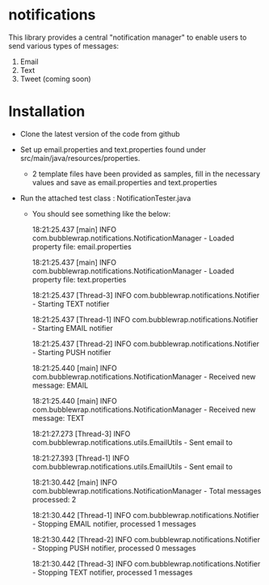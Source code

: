 # notifications

This library provides a central "notification manager" to enable users to send various types of messages:
1. Email
2. Text
3. Tweet (coming soon)

# Installation
- Clone the latest version of the code from github 
- Set up email.properties and text.properties found under src/main/java/resources/properties.

  - 2 template files have been provided as samples, fill in the necessary values and save as email.properties and text.properties
- Run the attached test class : NotificationTester.java
  - You should see something like the below:
  
    18:21:25.437 [main] INFO  com.bubblewrap.notifications.NotificationManager - Loaded property file: email.properties
    
    18:21:25.437 [main] INFO  com.bubblewrap.notifications.NotificationManager - Loaded property file: text.properties
    
    18:21:25.437 [Thread-3] INFO  com.bubblewrap.notifications.Notifier - Starting TEXT notifier
    
    18:21:25.437 [Thread-1] INFO  com.bubblewrap.notifications.Notifier - Starting EMAIL notifier
    
    18:21:25.437 [Thread-2] INFO  com.bubblewrap.notifications.Notifier - Starting PUSH notifier
    
    18:21:25.440 [main] INFO  com.bubblewrap.notifications.NotificationManager - Received new message: EMAIL
    
    18:21:25.440 [main] INFO  com.bubblewrap.notifications.NotificationManager - Received new message: TEXT
    
    18:21:27.273 [Thread-3] INFO  com.bubblewrap.notifications.utils.EmailUtils - Sent email to <phone-number>
    
    18:21:27.393 [Thread-1] INFO  com.bubblewrap.notifications.utils.EmailUtils - Sent email to <email-address>

    18:21:30.442 [main] INFO  com.bubblewrap.notifications.NotificationManager - Total messages processed: 2

    18:21:30.442 [Thread-1] INFO  com.bubblewrap.notifications.Notifier - Stopping EMAIL notifier, processed 1 messages
    
    18:21:30.442 [Thread-2] INFO  com.bubblewrap.notifications.Notifier - Stopping PUSH notifier, processed 0 messages

    18:21:30.442 [Thread-3] INFO  com.bubblewrap.notifications.Notifier - Stopping TEXT notifier, processed 1 messages
  
